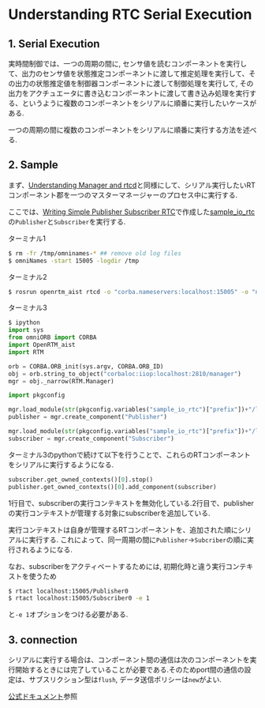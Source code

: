 # Understanding RTC Serial Execution

## 1. Serial Execution

実時間制御では、一つの周期の間に, センサ値を読むコンポーネントを実行して、出力のセンサ値を状態推定コンポーネントに渡して推定処理を実行して、その出力の状態推定値を制御器コンポーネントに渡して制御処理を実行して, その出力をアクチュエータに書き込むコンポーネントに渡して書き込み処理を実行する、というように複数のコンポーネントをシリアルに順番に実行したいケースがある.

一つの周期の間に複数のコンポーネントをシリアルに順番に実行する方法を述べる.

## 2. Sample

まず、[Understanding Manager and rtcd](https://github.com/Naoki-Hiraoka/rtmros_beginner_tutorial/blob/master/openrtm_beginner_tutorial/Understanding_Manager_and_rtcd.md)と同様にして、シリアル実行したいRTコンポーネント郡を一つのマスターマネージャーのプロセス中に実行する.

ここでは、[Writing Simple Publisher Subscriber RTC](https://github.com/Naoki-Hiraoka/rtmros_beginner_tutorial/blob/master/openrtm_beginner_tutorial/Writing_Simple_Publisher_Subscriber_RTC.md)で作成した[sample_io_rtc](https://github.com/Naoki-Hiraoka/rtmros_beginner_tutorial/blob/master/openrtm_beginner_tutorial/sample_io_rtc)の`Publisher`と`Subscriber`を実行する.

ターミナル1
```bash
$ rm -fr /tmp/omninames-* ## remove old log files
$ omniNames -start 15005 -logdir /tmp
```

ターミナル2
```bash
$ rosrun openrtm_aist rtcd -o "corba.nameservers:localhost:15005" -o "naming.formats:%n.rtc" -o "manager.is_master:YES" -o "corba.master_manager:localhost:2810" -o "manager.naming_formats:%n.mgr"
```

ターミナル3
```python
$ ipython
import sys
from omniORB import CORBA
import OpenRTM_aist
import RTM

orb = CORBA.ORB_init(sys.argv, CORBA.ORB_ID)
obj = orb.string_to_object("corbaloc:iiop:localhost:2810/manager")
mgr = obj._narrow(RTM.Manager)

import pkgconfig

mgr.load_module(str(pkgconfig.variables("sample_io_rtc")["prefix"])+"/lib/Publisher.so","PublisherInit")
publisher = mgr.create_component("Publisher")

mgr.load_module(str(pkgconfig.variables("sample_io_rtc")["prefix"])+"/lib/Subscriber.so","SubscriberInit")
subscriber = mgr.create_component("Subscriber")
```

ターミナル3のpythonで続けて以下を行うことで、これらのRTコンポーネントをシリアルに実行するようになる.
```python
subscriber.get_owned_contexts()[0].stop()
publisher.get_owned_contexts()[0].add_component(subscriber)
```
1行目で、subscriberの実行コンテキストを無効化している.2行目で、publisherの実行コンテキストが管理する対象にsubscriberを追加している.

実行コンテキストは自身が管理するRTコンポーネントを、追加された順にシリアルに実行する. これによって、同一周期の間に`Publisher`->`Subcriber`の順に実行されるようになる.

なお、subscriberをアクティベートするためには, 初期化時と違う実行コンテキストを使うため
```bash
$ rtact localhost:15005/Publisher0
$ rtact localhost:15005/Subscriber0 -e 1
```
と`-e 1`オプションをつける必要がある.

## 3. connection

シリアルに実行する場合は、コンポーネント間の通信は次のコンポーネントを実行開始するときには完了していることが必要である.そのためport間の通信の設定は、サブスリクション型は`flush`, データ送信ポリシーは`new`がよい.

[公式ドキュメント](https://openrtm.org/openrtm/ja/doc/developersguide/basic_rtc_programming/dataport)参照

